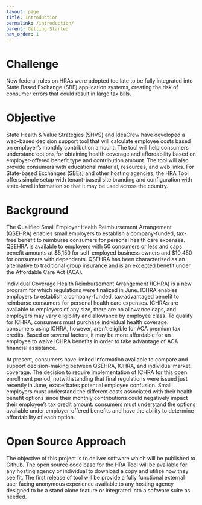```yaml
---
layout: page
title: Introduction
permalink: /introduction/
parent: Getting Started
nav_order: 1
---
```


# **Challenge**

New federal rules on HRAs were adopted too late to be fully integrated into State Based Exchange (SBE) application systems, creating the risk of consumer errors that could result in large tax bills. 

# **Objective**

State Health & Value Strategies (SHVS) and IdeaCrew have developed a web-based decision support tool that will calculate employee costs based on employer’s monthly contribution amount. The tool will help consumers understand options for obtaining health coverage and affordability based on employer-offered benefit type and contribution amount.  The tool will also provide consumers with educational material, resources, and web links. 
For State-based Exchanges (SBEs) and other hosting agencies, the HRA Tool offers simple setup with tenant-based site branding and configuration with state-level information so that it may be used across the country. 

# **Background**

The Qualified Small Employer Health Reimbursement Arrangement (QSEHRA) enables small employers to establish a company-funded, tax-free benefit to reimburse consumers for personal health care expenses.  QSEHRA is available to employers with 50 consumers or less and caps benefit amounts at $5,150 for self-employed business owners and $10,450 for consumers with dependents.  QSEHRA has been characterized as an alternative to traditional group insurance and is an excepted benefit under the Affordable Care Act (ACA).

Individual Coverage Health Reimbursement Arrangement (ICHRA) is a new program for which regulations were finalized in June. ICHRA enables employers to establish a company-funded, tax-advantaged benefit to reimburse consumers for personal health care expenses.  ICHRAs are available to employers of any size, there are no allowance caps, and employers may vary eligibility and allowance by employee class.  To qualify for ICHRA, consumers must purchase individual health coverage.  consumers using ICHRA, however, aren’t eligible for ACA premium tax credits.  Based on several factors, it may be more affordable for an employee to waive ICHRA benefits in order to take advantage of ACA financial assistance.

At present, consumers have limited information available to compare and support decision-making between QSEHRA, ICHRA, and individual market coverage. The decision to require implementation of ICHRA for this open enrollment period, notwithstanding that final regulations were issued just recently in June, exacerbates potential employee confusion. Small employers must understand the different costs associated with their health benefit options since their monthly contributions could negatively impact their employee’s tax credit amount.  consumers must understand the options available under employer-offered benefits and have the ability to determine affordability of each option. 

# **Open Source Approach**

The objective of this project is to deliver software which will be published to Github. The open source code base for the HRA  Tool will be available for any hosting agency or individual to download a copy and utilize how they see fit. The first release of tool will be provide a fully functional external user facing anonymous experience available to any hosting agency designed to be a stand alone feature or integrated into a software suite as needed.  
